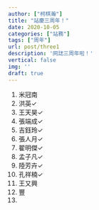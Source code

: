 ```yaml
---
author: ["柯棋瀚"]
title: "站慶三周年！"
date: 2020-10-05
categories: ["站務"]
tags: ["周年"]
url: post/three1
description: '网誌三周年啦！'
vertical: false
img: ''
draft: true
---
```


1. 米冠南
2. 洪英✓
3. 王天昊✓
4. 張端成✓
5. 吉鈺玲✓
6. 張人月✓
7. 翟明傑✓
8. 孟子凡✓
9. 陸芳卉✓
10. 孔祥楠✓
11. 王又興
12. 豐
13. 